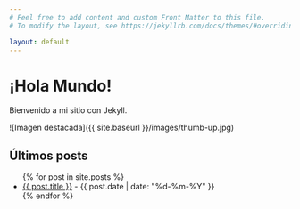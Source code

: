 ```yaml
---
# Feel free to add content and custom Front Matter to this file.
# To modify the layout, see https://jekyllrb.com/docs/themes/#overriding-theme-defaults

layout: default
---
```


# ¡Hola Mundo!

Bienvenido a mi sitio con Jekyll.

![Imagen destacada]({{ site.baseurl }}/images/thumb-up.jpg)

## Últimos posts

<ul>
  {% for post in site.posts %}
    <li>
      <a href="{{ post.url }}">{{ post.title }}</a> - {{ post.date | date: "%d-%m-%Y" }}
    </li>
  {% endfor %}
</ul>